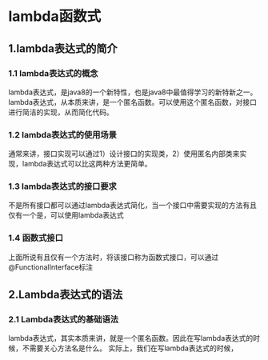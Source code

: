 # lambda函数式

## 1.lambda表达式的简介

### 1.1 lambda表达式的概念
lambda表达式，是java8的一个新特性，也是java8中最值得学习的新特新之一。
lambda表达式，从本质来讲，是一个匿名函数。可以使用这个匿名函数，对接口进行简洁的实现，从而简化代码。

### 1.2 lambda表达式的使用场景
通常来讲，接口实现可以通过1）设计接口的实现类，2）使用匿名内部类来实现，lambda表达式可以比这两种方法更简单。

### 1.3 lambda表达式的接口要求
不是所有接口都可以通过lambda表达式简化，当一个接口中需要实现的方法有且仅有一个是，可以使用lambda表达式

### 1.4 函数式接口
上面所说有且仅有一个方法时，将该接口称为函数式接口，可以通过@FunctionalInterface标注

## 2.Lambda表达式的语法

### 2.1 Lambda表达式的基础语法

lambda表达式，其实本质来讲，就是一个匿名函数。因此在写lambda表达式的时候，不需要关心方法名是什么。
实际上，我们在写lambda表达式的时候，